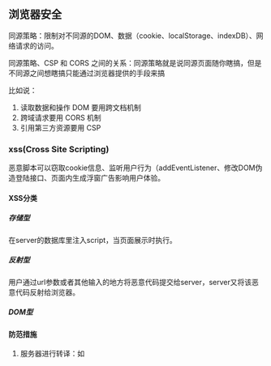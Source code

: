 ## 浏览器安全

同源策略：限制对不同源的DOM、数据（cookie、localStorage、indexDB）、网络请求的访问。

同源策略、CSP 和 CORS 之间的关系：同源策略就是说同源页面随你瞎搞，但是不同源之间想瞎搞只能通过浏览器提供的手段来搞

比如说：

1. 读取数据和操作 DOM 要用跨文档机制
2. 跨域请求要用 CORS 机制
3. 引用第三方资源要用 CSP

### xss(Cross Site Scripting)

恶意脚本可以窃取cookie信息、监听用户行为（addEventListener、修改DOM伪造登陆接口、页面内生成浮窗广告影响用户体验。

#### XSS分类

##### 存储型

在server的数据库里注入script，当页面展示时执行。

##### 反射型

用户通过url参数或者其他输入的地方将恶意代码提交给server，server又将该恶意代码反射给浏览器。

##### DOM型

#### 防范措施

1. 服务器进行转译：如<script>标签被转换为&l t;script&gt ;
2. 充分利用CSP
3. http协议set-cookie增加http-only。

在web资源传输过程中修改HTML，比如网络劫持。

措施1:内容安全策略(CSP)：服务器决定浏览器可以加载哪些资源，执行哪里内联JavaScript脚本，从而来解决XSS攻击问题。

措施2: set-cookie: httpOnly

v-html?

### CSRF(Cross Site Request Forgery)

跨站请求伪造

#### 防范措施

1. 重要数据设置sameSite为Strict/Lax/None

Strict 严格执行当前url与请求目标地址一致，不一致则不携带cookie。虽然网站安全了，但是会造成严重的用户体验，比如我之前已经登陆过github，关闭页面后去浏览其他页面，该页面有一个github链接，点进去后发现需要重新登陆github。你品品，你会不会骂娘。

Lax：当导航到目标网址为GET请求或者为<a>/<link>等等可以加载携带cookie。

None：任何跳转请求都可以携带

Chrome80之前sameSite默认值为None，80+为Lax。

1. 服务端通过request header referer判断是否可信
2. 服务端通过request header origin判断是否可信

































